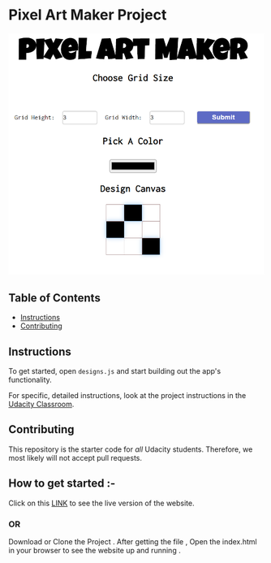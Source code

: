 # Pixel Art Maker Project
![Pixel](pixel.PNG)
## Table of Contents

* [Instructions](#instructions)
* [Contributing](#contributing)

## Instructions

To get started, open `designs.js` and start building out the app's functionality.

For specific, detailed instructions, look at the project instructions in the [Udacity Classroom](https://classroom.udacity.com/me).

## Contributing

This repository is the starter code for _all_ Udacity students. Therefore, we most likely will not accept pull requests.

## How to get started :-
Click on this [LINK](https://worm4047.github.io/pixel-art-maker/) to see the live version of the website.
### OR
Download or Clone the Project . After getting the file , Open the index.html in your browser to see the website up and running .
